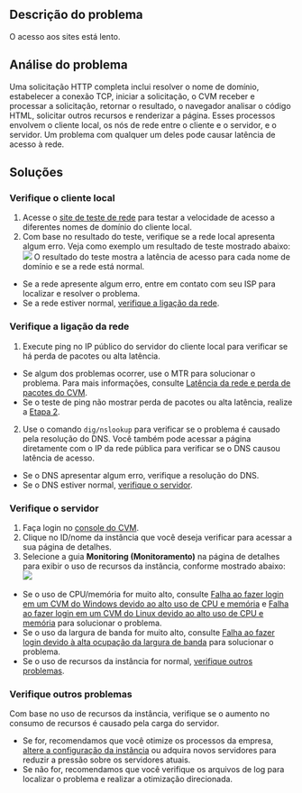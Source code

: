 ## Descrição do problema

O acesso aos sites está lento.

## Análise do problema

Uma solicitação HTTP completa inclui resolver o nome de domínio, estabelecer a conexão TCP, iniciar a solicitação, o CVM receber e processar a solicitação, retornar o resultado, o navegador analisar o código HTML, solicitar outros recursos e renderizar a página. Esses processos envolvem o cliente local, os nós de rede entre o cliente e o servidor, e o servidor. Um problema com qualquer um deles pode causar latência de acesso à rede.

## Soluções

### Verifique o cliente local
1. Acesse o [site de teste de rede](https://ping.huatuo.qq.com) para testar a velocidade de acesso a diferentes nomes de domínio do cliente local.
2. Com base no resultado do teste, verifique se a rede local apresenta algum erro.
Veja como exemplo um resultado de teste mostrado abaixo:
![](https://main.qcloudimg.com/raw/1dfe4866d4572d82841225b60d127a1c.png)
O resultado do teste mostra a latência de acesso para cada nome de domínio e se a rede está normal.
 - Se a rede apresente algum erro, entre em contato com seu ISP para localizar e resolver o problema.
 - Se a rede estiver normal, [verifique a ligação da rede](#CheckNetworkLink).

<span id="CheckNetworkLink"></span>
### Verifique a ligação da rede

1. Execute ping no IP público do servidor do cliente local para verificar se há perda de pacotes ou alta latência.
 - Se algum dos problemas ocorrer, use o MTR para solucionar o problema. Para mais informações, consulte [Latência da rede e perda de pacotes do CVM](https://intl.cloud.tencent.com/document/product/213/14638).
 - Se o teste de ping não mostrar perda de pacotes ou alta latência, realize a [Etapa 2](#CheckNetworkLink_step2).
2. <span id="CheckNetworkLink_step2">Use o comando `dig/nslookup` para verificar se o problema é causado pela resolução do DNS. </span>
Você também pode acessar a página diretamente com o IP da rede pública para verificar se o DNS causou latência de acesso.
- Se o DNS apresentar algum erro, verifique a resolução do DNS.
- Se o DNS estiver normal, [verifique o servidor](#CheckServer).
<span id="CheckServer"></span>
### Verifique o servidor

1. Faça login no [console do CVM](https://console.cloud.tencent.com/cvm/index).
2. Clique no ID/nome da instância que você deseja verificar para acessar a sua página de detalhes.
3. Selecione a guia **Monitoring (Monitoramento)** na página de detalhes para exibir o uso de recursos da instância, conforme mostrado abaixo:
![](https://main.qcloudimg.com/raw/b8396a4507dd6a9808f9907b90e881fa.png)
 - Se o uso de CPU/memória for muito alto, consulte [Falha ao fazer login em um CVM do Windows devido ao alto uso de CPU e memória](https://intl.cloud.tencent.com/document/product/213/32405) e [Falha ao fazer login em um CVM do Linux devido ao alto uso de CPU e memória](https://intl.cloud.tencent.com/document/product/213/32387) para solucionar o problema.
 - Se o uso da largura de banda for muito alto, consulte [Falha ao fazer login devido à alta ocupação da largura de banda](https://intl.cloud.tencent.com/document/product/213/32542) para solucionar o problema. 
 - Se o uso de recursos da instância for normal, [verifique outros problemas](#CheckOtherProblems).

<span id="CheckOtherProblems"></span>
### Verifique outros problemas

Com base no uso de recursos da instância, verifique se o aumento no consumo de recursos é causado pela carga do servidor.
 - Se for, recomendamos que você otimize os processos da empresa, [altere a configuração da instância](https://intl.cloud.tencent.com/document/product/213/2178) ou adquira novos servidores para reduzir a pressão sobre os servidores atuais.
 - Se não for, recomendamos que você verifique os arquivos de log para localizar o problema e realizar a otimização direcionada.

